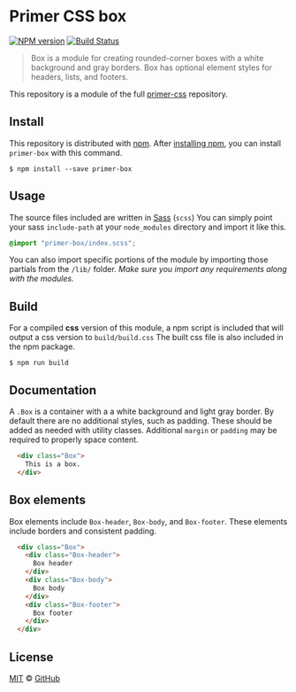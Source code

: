 # Primer CSS box

[![NPM version](http://img.shields.io/npm/v/primer-box.svg)](https://www.npmjs.org/package/primer-box)
[![Build Status](https://travis-ci.org/primer/box.svg?branch=master)](https://travis-ci.org/primer/box)

> Box is a module for creating rounded-corner boxes with a white background and gray borders. Box has optional element styles for headers, lists, and footers.

This repository is a module of the full [primer-css][primer-css] repository.

## Install

This repository is distributed with [npm][npm]. After [installing npm][install-npm], you can install `primer-box` with this command.

```
$ npm install --save primer-box
```

## Usage

The source files included are written in [Sass][sass] (`scss`) You can simply point your sass `include-path` at your `node_modules` directory and import it like this.

```scss
@import "primer-box/index.scss";
```

You can also import specific portions of the module by importing those partials from the `/lib/` folder. _Make sure you import any requirements along with the modules._

## Build

For a compiled **css** version of this module, a npm script is included that will output a css version to `build/build.css` The built css file is also included in the npm package.

```
$ npm run build
```

## Documentation

<!-- %docs
title: Box
status_issue: https://github.com/github/design-systems/issues/198
status: New release
-->

A `.Box` is a container with a a white background and light gray border. By default there are no additional styles, such as padding. These should be added as needed with utility classes.
Additional `margin` or `padding` may be required to properly space content.

```html
  <div class="Box">
    This is a box.
  </div>
```

## Box elements
Box elements include `Box-header`, `Box-body`, and `Box-footer`. These elements include borders and consistent padding.

```html
  <div class="Box">
    <div class="Box-header">
      Box header
    </div>
    <div class="Box-body">
      Box body
    </div>
    <div class="Box-footer">
      Box footer
    </div>
  </div>
```

<!-- %enddocs -->

## License

[MIT](./LICENSE) &copy; [GitHub](https://github.com/)

[primer-css]: https://github.com/primer/primer
[docs]: http://primercss.io/
[npm]: https://www.npmjs.com/
[install-npm]: https://docs.npmjs.com/getting-started/installing-node
[sass]: http://sass-lang.com/
